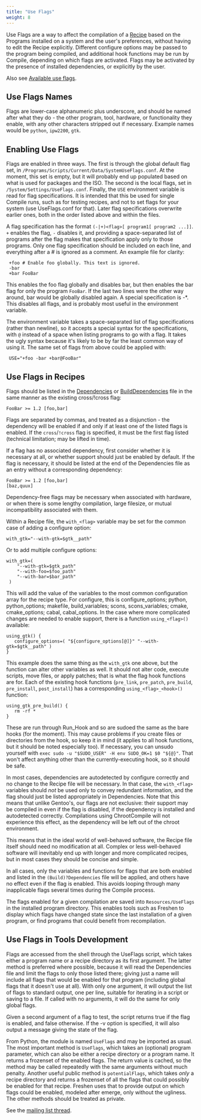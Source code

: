 ```yaml
---
title: "Use Flags"
weight: 8
---
```


Use Flags are a way to affect the compilation of a [Recipe](/Recipes) based on the Programs installed on a system and the user's preferences, without having to edit the Recipe explicitly.  Different configure options may be passed to the program being compiled, and additional hook functions may be run by Compile, depending on which flags are activated.  Flags may be activated by the presence of installed dependencies, or explicitly by the user.

Also see [Available use flags](Available-Use-Flags).

## Use Flags Names

Flags are lower-case alphanumeric plus underscore, and should be named
after what they do - the other program, tool, hardware, or
functionality they enable, with any other characters stripped out if
necessary. Example names would be `python`, `ipw2200`, `gtk`.

## Enabling Use Flags

Flags are enabled in three ways. The first is through the global
default flag set, in
`/Programs/Scripts/Current/Data/SystemUseFlags.conf`. At the moment,
this set is empty, but it will probably end up populated based on what
is used for packages and the ISO. The second is the local flags, set
in `/System/Settings/UseFlags.conf`. Finally, the `USE` environment
variable is read for flag specifications. It is intended that this be
used for single Compile runs, such as for testing recipes, and not to
set flags for your system (use UseFlags.conf for that). Later flag
specifications overwrite earlier ones, both in the order listed above
and within the files.

A flag specification has the format `(-|+)<flag>[ program1[ program2
...]]`. `+` enables the flag, `-` disables it, and providing a
space-separated list of programs after the flag makes that
specification apply only to those programs. Only one flag
specification should be included on each line, and everything after a #
is ignored as a comment. An example file for clarity:

```
 +foo # Enable foo globally. This text is ignored.
 -bar
 +bar FooBar
```

This enables the foo flag globally and disables bar, but then enables
the bar flag for only the program `FooBar`. If the last two lines were
the other way around, bar would be globally disabled again. A special
specification is -*. This disables all flags, and is probably most
useful in the environment variable.

The environment variable takes a space-separated list of flag
specifications (rather than newline), so it accepts a special syntax
for the specifications, with `@` instead of a space when listing
programs to go with a flag. It takes the ugly syntax because it's
likely to be by far the least common way of using it. The same set of
flags from above could be applied with:

```
 USE="+foo -bar +bar@FooBar"
```

## Use Flags in Recipes

Flags should be listed in the [Dependencies](/Recipes/Recipe-Format-Specification/#dependencies) or [BuildDependencies](/Recipes/Recipe-Format-Specification/#builddependencies) file
in the same manner as the existing cross/!cross flag:

```
FooBar >= 1.2 [foo,bar]
```

Flags are separated by commas, and treated as a disjunction - the
dependency will be enabled if and only if at least one of the listed
flags is enabled. If the `cross`/`!cross` flag is specified, it must be
the first flag listed (technical limitation; may be lifted in time).

If a flag has no associated dependency, first consider whether it is
necessary at all, or whether support should just be enabled by
default. If the flag is necessary, it should be listed at the end of
the Dependencies file as an entry without a corresponding dependency:

```
FooBar >= 1.2 [foo,bar]
[baz,quux]
```

Dependency-free flags may be necessary when associated with hardware,
or when there is some lengthy compilation, large filesize, or mutual
incompatibility associated with them.

Within a Recipe file, the `with_<flag>` variable may be set for the
common case of adding a configure option:

```
with_gtk="--with-gtk=$gtk__path"
```

Or to add multiple configure options:
```
with_gtk=(
    "--with-gtk=$gtk_path"
    "--with-foo=$foo_path"
    "--with-bar=$bar_path"
 )
```

This will add the value of the variables to the most common
configuration array for the recipe type. For configure, this is
configure_options; python, python_options; makefile, build_variables;
scons, scons_variables; cmake, cmake_options; cabal, cabal_options. In
the case where more complicated changes are needed to enable support,
there is a function `using_<flag>()` available:

```
using_gtk() {
   configure_options=( "${configure_options[@]}" "--with-gtk=$gtk__path" )
}
```

This example does the same thing as the `with_gtk` one above, but the
function can alter other variables as well. It should not alter code,
execute scripts, move files, or apply patches; that is what the flag
hook functions are for. Each of the existing hook functions (`pre_link`,
`pre_patch`, `pre_build`, `pre_install`, `post_install`) has a corresponding
`using_<flag>_<hook>()` function:

```
using_gtk_pre_build() {
   rm -rf *
}
```

These are run through Run_Hook and so are sudoed the same as the bare
hooks (for the moment). This may cause problems if you create files or
directories from the hook, so keep it in mind (it applies to all hook
functions, but it should be noted especially too). If necessary, you
can unsudo yourself with `exec sudo -u "$SUDO_USER" -H env SUDO_OK=1
$0 "${@}"`. That won't affect anything other than the
currently-executing hook, so it should be safe.

In most cases, dependencies are autodetected by configure correctly
and no change to the Recipe file will be necessary. In that case, the
`with_<flag>` variables should *not* be used only to convey redundant
information, and the flag should just be listed appropriately in
Dependencies. Note that this means that unlike Gentoo's, our flags are
not exclusive: their support may be compiled in even if the flag is
disabled, if the dependency is installed and autodetected correctly.
Compilations using ChrootCompile will not experience this effect, as
the dependency will be left out of the chroot environment.

This means that in the ideal world of well-behaved software, the
Recipe file itself should need no modification at all. Complex or less
well-behaved software will inevitably end up with longer and more
complicated recipes, but in most cases they should be concise and
simple.

In all cases, only the variables and functions for flags that are both
enabled and listed in the `(Build)?Dependencies` file will be applied,
and others have no effect even if the flag is enabled. This avoids
looping through many inapplicable flags several times during the
Compile process.

The flags enabled for a given compilation are saved into
`Resources/UseFlags` in the installed program directory. This enables
tools such as Freshen to display which flags have changed state since
the last installation of a given program, or find programs that could
benefit from recompilation.

## Use Flags in Tools Development

Flags are accessed from the shell through the UseFlags script, which
takes either a program name or a recipe directory as its first
argument. The latter method is preferred where possible, because it
will read the Dependencies file and limit the flags to only those
listed there; giving just a name will include all flags that would be
enabled for that program (including global flags that it doesn't use
at all). With only one argument, it will output the list of flags to
standard output, one per line, suitable for iterating in a script or
saving to a file. If called with no arguments, it will do the same for
only global flags.

Given a second argument of a flag to test, the script returns true if
the flag is enabled, and false otherwise. If the -v option is
specified, it will also output a message giving the state of the flag.

From Python, the module is named `UseFlags` and may be imported as
usual. The most important method is `UseFlags`, which takes an
(optional) program parameter, which can also be either a recipe
directory or a program name. It returns a frozenset of the enabled
flags. The return value is cached, so the method may be called
repeatedly with the same arguments without much penalty. Another
useful public method is `potentialFlags`, which takes *only* a recipe
directory and returns a frozenset of all the flags that could possibly
be enabled for that recipe. Freshen uses that to provide output on
which flags could be enabled, modeled after emerge, only without the
ugliness. The other methods should be treated as private.

See the [mailing list thread](http://thread.gmane.org/gmane.linux.distributions.gobo.devel/2593).
